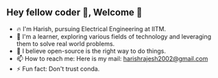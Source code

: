 ## Hey fellow coder 👋, Welcome 🙏

- 🔥 I'm Harish, pursuing Electrical Engineering at IITM.
- 🔭 I'm a learner, exploring various fields of technology and leveraging them to solve real world problems.
- 🌱 I believe open-source is the right way to do things.
- 📫 How to reach me: Here is my mail: <harishrajesh2002@gmail.com>
- ⚡  Fun fact: Don't trust conda.

